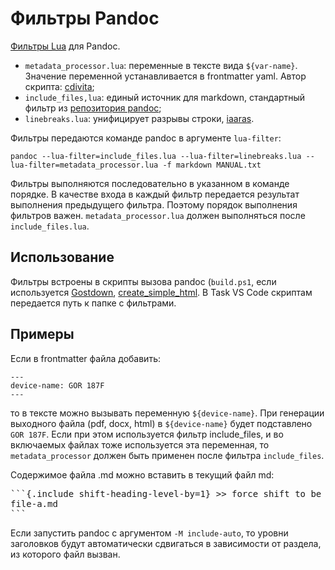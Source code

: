 # Фильтры Pandoc

[Фильтры Lua](https://pandoc.org/lua-filters.html) для Pandoc.

- `metadata_processor.lua`: переменные в тексте вида `${var-name}`. Значение переменной устанавливается в frontmatter yaml. Автор скрипта: [cdivita](https://github.com/cdivita/pandoc-curly-switch);
- `include_files,lua`: единый источник для markdown, стандартный фильтр из [репозитория pandoc](https://github.com/pandoc/lua-filters/tree/master/include-files);
- `linebreaks.lua`: унифицирует разрывы строки, [iaaras](https://gitlab.iaaras.ru/iaaras/gostdown).

Фильтры передаются команде pandoc в аргументе `lua-filter`:

```console
pandoc --lua-filter=include_files.lua --lua-filter=linebreaks.lua --lua-filter=metadata_processor.lua -f markdown MANUAL.txt
```

Фильтры выполняются последовательно в указанном в команде порядке. В качестве входа в каждый фильтр передается результат выполнения предыдущего фильтра. Поэтому порядок выполнения фильтров важен. `metadata_processor.lua` должен выполняться после `include_files.lua`.

## Использование

Фильтры встроены в скрипты вызова pandoc (`build.ps1`, если используется [Gostdown](https://gitlab.iaaras.ru/iaaras/gostdown), [create_simple_html](../create_simple_html). В Task VS Code скриптам передается путь к папке с фильтрами.

## Примеры

Если в frontmatter файла добавить:

```text
---
device-name: GOR 187F
---
```

то в тексте можно вызывать переменную `${device-name}`. При генерации выходного файла (pdf, docx, html) в `${device-name}` будет подставлено `GOR 187F`. Если при этом используется фильтр include_files, и во включаемых файлах тоже используется эта переменная, то `metadata_processor` должен быть применен после фильтра `include_files`.

Содержимое файла .md можно вставить в текущий файл md:

<pre>
```{.include shift-heading-level-by=1} >> force shift to be 1
file-a.md
```
</pre>

Если запустить pandoc с аргументом `-M include-auto`, то уровни заголовков будут автоматически сдвигаться в зависимости от раздела, из которого файл вызван.
